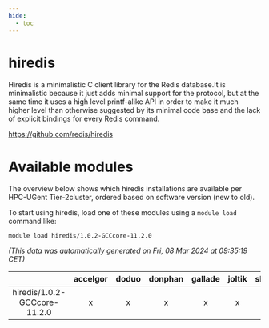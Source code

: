 ```yaml
---
hide:
  - toc
---
```


hiredis
=======


Hiredis is a minimalistic C client library for the Redis database.It is minimalistic because it just adds minimal support for the protocol, but at the same time it uses a high level printf-alike API in order to make it much higher level than otherwise suggested by its minimal code base and the lack of explicit bindings for every Redis command.

https://github.com/redis/hiredis
# Available modules


The overview below shows which hiredis installations are available per HPC-UGent Tier-2cluster, ordered based on software version (new to old).

To start using hiredis, load one of these modules using a `module load` command like:

```shell
module load hiredis/1.0.2-GCCcore-11.2.0
```

*(This data was automatically generated on Fri, 08 Mar 2024 at 09:35:19 CET)*  

| |accelgor|doduo|donphan|gallade|joltik|skitty|
| :---: | :---: | :---: | :---: | :---: | :---: | :---: |
|hiredis/1.0.2-GCCcore-11.2.0|x|x|x|x|x|x|
